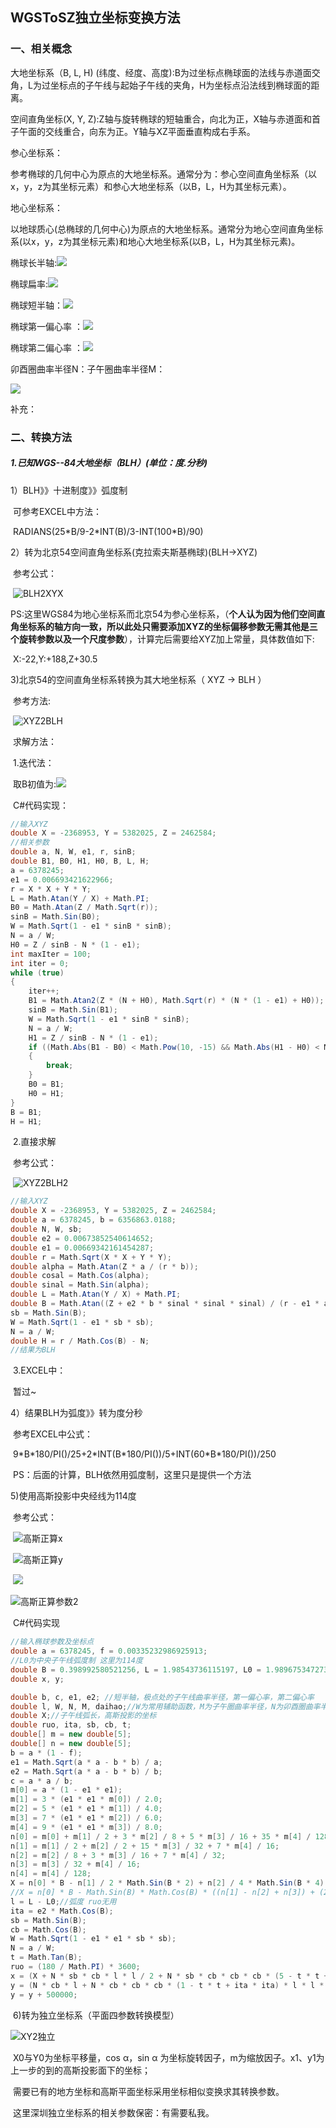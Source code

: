 ## WGSToSZ独立坐标变换方法

### 一、相关概念

大地坐标系（B, L, H) (纬度、经度、高度):B为过坐标点椭球面的法线与赤道面交角，L为过坐标点的子午线与起始子午线的夹角，H为坐标点沿法线到椭球面的距离。

空间直角坐标(X, Y, Z):Z轴与旋转椭球的短轴重合，向北为正，X轴与赤道面和首子午面的交线重合，向东为正。Y轴与XZ平面垂直构成右手系。

参心坐标系：

参考椭球的几何中心为原点的大地坐标系。通常分为：参心空间直角坐标系（以x，y，z为其坐标元素）和参心大地坐标系（以B，L，H为其坐标元素）。

地心坐标系：

以地球质心(总椭球的几何中心)为原点的大地坐标系。通常分为地心空间直角坐标系(以x，y，z为其坐标元素)和地心大地坐标系(以B，L，H为其坐标元素)。

椭球长半轴:![](./img/长半轴.gif)

椭球扁率:![](./img/扁率.gif)

椭球短半轴：![](./img/短半轴.png)

椭球第一偏心率 ：![](./img/第一偏心率.png)

椭球第二偏心率 ：![](./img/第二偏心率.png)

卯酉圈曲率半径N：子午圈曲率半径M：

![](./img/曲率半径.png)

补充：

### 二、转换方法

##### 1.已知WGS--84大地坐标（BLH）(单位：度.分秒)

1）BLH》》十进制度》》弧度制

​	可参考EXCEL中方法：

​	RADIANS(25\*B/9-2\*INT(B)/3-INT(100\*B)/90)

2）转为北京54空间直角坐标系(克拉索夫斯基椭球)(BLH->XYZ)

​	参考公式：

​	![BLH2XYX](./img/BLH2XYX.jpg)

​	PS:这里WGS84为地心坐标系而北京54为参心坐标系，（**个人认为因为他们空间直角坐标系的轴方向一致，所以此处只需要添加XYZ的坐标偏移参数无需其他是三个旋转参数以及一个尺度参数**），计算完后需要给XYZ加上常量，具体数值如下:

​	X:-22,Y:+188,Z+30.5

3)北京54的空间直角坐标系转换为其大地坐标系（ XYZ → BLH ）

​	参考方法:

​	![XYZ2BLH](./img/XYZ2BLH.jpg)

​	求解方法：

​	1.迭代法：

​	取B初值为:![](./img/B初值.jpg)

​	C#代码实现：

```c#
//输入XYZ
double X = -2368953, Y = 5382025, Z = 2462584;
//相关参数
double a, N, W, e1, r, sinB;
double B1, B0, H1, H0, B, L, H;
a = 6378245;
e1 = 0.006693421622966;
r = X * X + Y * Y;
L = Math.Atan(Y / X) + Math.PI;
B0 = Math.Atan(Z / Math.Sqrt(r));
sinB = Math.Sin(B0);
W = Math.Sqrt(1 - e1 * sinB * sinB);
N = a / W;
H0 = Z / sinB - N * (1 - e1);
int maxIter = 100;
int iter = 0;
while (true)
{
    iter++;
    B1 = Math.Atan2(Z * (N + H0), Math.Sqrt(r) * (N * (1 - e1) + H0));
    sinB = Math.Sin(B1);
    W = Math.Sqrt(1 - e1 * sinB * sinB);
    N = a / W;
    H1 = Z / sinB - N * (1 - e1);
    if ((Math.Abs(B1 - B0) < Math.Pow(10, -15) && Math.Abs(H1 - H0) < Math.Pow(10, -15)) || iter > maxIter)
    {
        break;
    }
    B0 = B1;
    H0 = H1;
}
B = B1;
H = H1;
```

​	2.直接求解

​	参考公式：

​	![XYZ2BLH2](./img/XYZ2BLH2.jpg)

```c#
//输入XYZ
double X = -2368953, Y = 5382025, Z = 2462584;
double a = 6378245, b = 6356863.0188;
double N, W, sb;
double e2 = 0.00673852540614652;
double e1 = 0.00669342161454287;
double r = Math.Sqrt(X * X + Y * Y);
double alpha = Math.Atan(Z * a / (r * b));
double cosal = Math.Cos(alpha);
double sinal = Math.Sin(alpha);
double L = Math.Atan(Y / X) + Math.PI;
double B = Math.Atan((Z + e2 * b * sinal * sinal * sinal) / (r - e1 * a * cosal * cosal * cosal));
sb = Math.Sin(B);
W = Math.Sqrt(1 - e1 * sb * sb);
N = a / W;
double H = r / Math.Cos(B) - N;
//结果为BLH
```

​	3.EXCEL中：

​	暂过~

4）结果BLH为弧度》》转为度分秒

​	参考EXCEL中公式：

​	9\*B\*180/PI()/25+2\*INT(B\*180/PI())/5+INT(60\*B\*180/PI())/250

​	PS：后面的计算，BLH依然用弧度制，这里只是提供一个方法

5)使用高斯投影中央经线为114度

​	参考公式：

​	![高斯正算x](./img/高斯正算x.png)

​	![高斯正算y](./img/高斯正算y.png)

​	![](./img/高斯正算参数1.png)

![高斯正算参数2](./img/高斯正算参数2.png)

​	C#代码实现

```c#
//输入椭球参数及坐标点
double a = 6378245, f = 0.00335232986925913;
//L0为中央子午线弧度制 这里为114度
double B = 0.398992580521256, L = 1.98543736115197, L0 = 1.9896753472735356;
double x, y;

double b, c, e1, e2; //短半轴，极点处的子午线曲率半径，第一偏心率，第二偏心率
double l, W, N, M, daihao;//W为常用辅助函数，M为子午圈曲率半径，N为卯酉圈曲率半径
double X;//子午线弧长，高斯投影的坐标
double ruo, ita, sb, cb, t;
double[] m = new double[5];
double[] n = new double[5];
b = a * (1 - f);
e1 = Math.Sqrt(a * a - b * b) / a;
e2 = Math.Sqrt(a * a - b * b) / b;
c = a * a / b;
m[0] = a * (1 - e1 * e1);
m[1] = 3 * (e1 * e1 * m[0]) / 2.0;
m[2] = 5 * (e1 * e1 * m[1]) / 4.0;
m[3] = 7 * (e1 * e1 * m[2]) / 6.0;
m[4] = 9 * (e1 * e1 * m[3]) / 8.0;
n[0] = m[0] + m[1] / 2 + 3 * m[2] / 8 + 5 * m[3] / 16 + 35 * m[4] / 128;
n[1] = m[1] / 2 + m[2] / 2 + 15 * m[3] / 32 + 7 * m[4] / 16;
n[2] = m[2] / 8 + 3 * m[3] / 16 + 7 * m[4] / 32;
n[3] = m[3] / 32 + m[4] / 16;
n[4] = m[4] / 128;
X = n[0] * B - n[1] / 2 * Math.Sin(B * 2) + n[2] / 4 * Math.Sin(B * 4) - n[3] / 6 * Math.Sin(B * 6) + n[4] / 8 * Math.Sin(B * 8);
//X = n[0] * B - Math.Sin(B) * Math.Cos(B) * ((n[1] - n[2] + n[3]) + (2 * n[2] - (16 * n[3] / 3.0)) * Math.Sin(B) * Math.Sin(B) + 16 * n[3] * Math.Pow(Math.Sin(B), 4) / 3.0);
l = L - L0;//弧度 ruo无用
ita = e2 * Math.Cos(B);
sb = Math.Sin(B);
cb = Math.Cos(B);
W = Math.Sqrt(1 - e1 * e1 * sb * sb);
N = a / W;
t = Math.Tan(B);
ruo = (180 / Math.PI) * 3600;
x = (X + N * sb * cb * l * l / 2 + N * sb * cb * cb * cb * (5 - t * t + 9 * ita * ita + 4 * ita * ita * ita * ita) * l * l * l * l / 24 + N * sb * cb * cb * cb * cb * cb * (61 - 58 * t * t + t * t * t * t) * l * l * l * l * l * l / 720);
y = (N * cb * l + N * cb * cb * cb * (1 - t * t + ita * ita) * l * l * l / 6 + N * cb * cb * cb * cb * cb * (5 - 18 * t * t + t * t * t * t + 14 * ita * ita - 58 * ita * ita * t * t) * l * l * l * l * l / 120);
y = y + 500000;
```

​	6)转为独立坐标系（平面四参数转换模型）

![XY2独立](./img/XY2独立.png)

​	X0与Y0为坐标平移量，cos α，sin α 为坐标旋转因子，m为缩放因子。x1、y1为上一步的到的高斯投影面下的坐标；

​	需要已有的地方坐标和高斯平面坐标采用坐标相似变换求其转换参数。

​	这里深圳独立坐标系的相关参数保密：有需要私我。